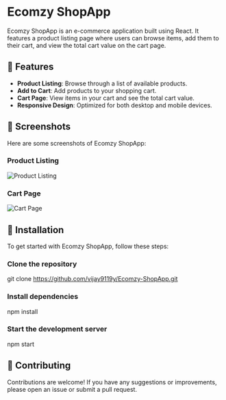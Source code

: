 # Ecomzy ShopApp

Ecomzy ShopApp is an e-commerce application built using React. It features a product listing page where users can browse items, add them to their cart, and view the total cart value on the cart page.

## 🎉 Features

- **Product Listing**: Browse through a list of available products.
- **Add to Cart**: Add products to your shopping cart.
- **Cart Page**: View items in your cart and see the total cart value.
- **Responsive Design**: Optimized for both desktop and mobile devices.

## 📸 Screenshots

Here are some screenshots of Ecomzy ShopApp:

### Product Listing
![Product Listing](https://github.com/vijay9119y/Ecomzy-ShopApp/assets/128052461/3163ee28-b93c-46c1-820a-7b820efc18dd)

### Cart Page
![Cart Page](https://github.com/vijay9119y/Ecomzy-ShopApp/assets/128052461/76cae76e-5eb1-456d-85c0-22a5efa92936)


## 🚀 Installation

To get started with Ecomzy ShopApp, follow these steps:

### Clone the repository
git clone https://github.com/vijay9119y/Ecomzy-ShopApp.git

### Install dependencies
npm install

### Start the development server
npm start


## 🤝 Contributing

Contributions are welcome! If you have any suggestions or improvements, please open an issue or submit a pull request.
